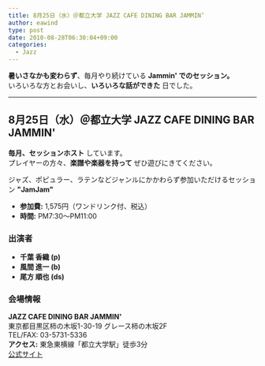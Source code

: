 ```yaml
---
title: 8月25日（水）＠都立大学 JAZZ CAFE DINING BAR JAMMIN’
author: eawind
type: post
date: 2010-08-28T06:30:04+09:00
categories:
  - Jazz
---
```

**暑いさなかも変わらず**、毎月やり続けている **Jammin' でのセッション。**  
いろいろな方とお会いし、**いろいろな話ができた** 日でした。

---

## 8月25日（水）＠都立大学 JAZZ CAFE DINING BAR JAMMIN'

**毎月、セッションホスト** しています。  
プレイヤーの方々、**楽譜や楽器を持って** ぜひ遊びにきてください。

ジャズ、ポピュラー、ラテンなどジャンルにかかわらず参加いただけるセッション **"JamJam"**  

- **参加費:** 1,575円（ワンドリンク付、税込）  
- **時間:** PM7:30〜PM11:00  

### 出演者
- **千葉 香織 (p)**  
- **風間 進一 (b)**  
- **尾方 順也 (ds)**  

### 会場情報
**JAZZ CAFE DINING BAR JAMMIN'**  
東京都目黒区柿の木坂1-30-19 グレース柿の木坂2F  
TEL/FAX: 03-5731-5336  
**アクセス:** 東急東横線「都立大学駅」徒歩3分  
[公式サイト](http://www17.ocn.ne.jp/~jammin/index.htm)  
